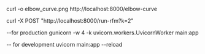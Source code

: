 curl -o elbow_curve.png http://localhost:8000/elbow-curve


curl -X POST "http://localhost:8000/run-rfm?k=2"


--for production
gunicorn -w 4 -k uvicorn.workers.UvicornWorker main:app

-- for development
uvicorn main:app --reload

